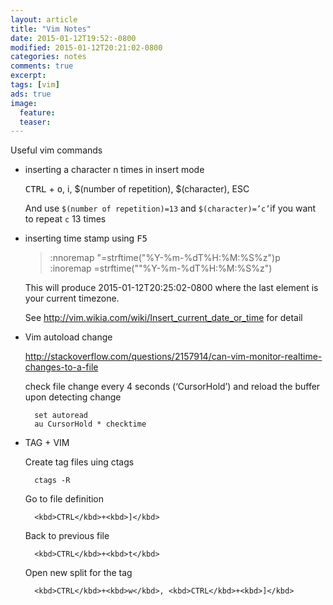 ```yaml
---
layout: article
title: "Vim Notes"
date: 2015-01-12T19:52:-0800
modified: 2015-01-12T20:21:02-0800
categories: notes
comments: true
excerpt:
tags: [vim]
ads: true
image:
  feature:
  teaser:
---
```


Useful vim commands

* inserting a character n times in insert mode

    <kbd>CTRL</kbd> + <kbd>o</kbd>, i, $(number of repetition), $(character), <kb>ESC</kb>

    And use `$(number of repetition)=13` and `$(character)=’c’`if you want to repeat `c` 13 times

* inserting time stamp using <kbd>F5</kbd>

    > :nnoremap <F5> "=strftime("%Y-%m-%dT%H:%M:%S%z")<CR>p<br>
    > :inoremap <F5> <C-R>=strftime(""%Y-%m-%dT%H:%M:%S%z")<CR>

    This will produce 2015-01-12T20:25:02-0800 where the last element is your current timezone.

    See <http://vim.wikia.com/wiki/Insert_current_date_or_time> for detail

* Vim autoload change

    <http://stackoverflow.com/questions/2157914/can-vim-monitor-realtime-changes-to-a-file>

    check file change every 4 seconds (‘CursorHold’) and reload the buffer upon detecting change

        set autoread
        au CursorHold * checktime

* TAG + VIM


    Create tag files uing ctags

        ctags -R

    Go to file definition

        <kbd>CTRL</kbd>+<kbd>]</kbd>

    Back to previous file

        <kbd>CTRL</kbd>+<kbd>t</kbd>

    Open new split for the tag


        <kbd>CTRL</kbd>+<kbd>w</kbd>, <kbd>CTRL</kbd>+<kbd>]</kbd>


